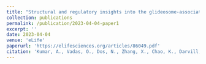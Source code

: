 ```yaml
---
title: "Structural and regulatory insights into the glideosome-associated connector from Toxoplasma gondii"
collection: publications
permalink: /publication/2023-04-04-paper1
excerpt: ''
date: 2023-04-04
venue: 'eLife'
paperurl: 'https://elifesciences.org/articles/86049.pdf'
citation: 'Kumar, A., Vadas, O., Dos, N., Zhang, X., Chao, K., Darvill, N., Rasmussen, H.H., Xu, Y., Gloria Meng-Hsuan Lin, Stylianou, F., Jan Skov Pedersen, Rouse, S.L., Morgan, Soldati‐Favre, D. and Matthews, S. (2023). Structural and regulatory insights into the glideosome-associated connector from Toxoplasma gondii. <i>eLife</i>, 12. doi:https://doi.org/10.7554/elife.86049.'
---
```


